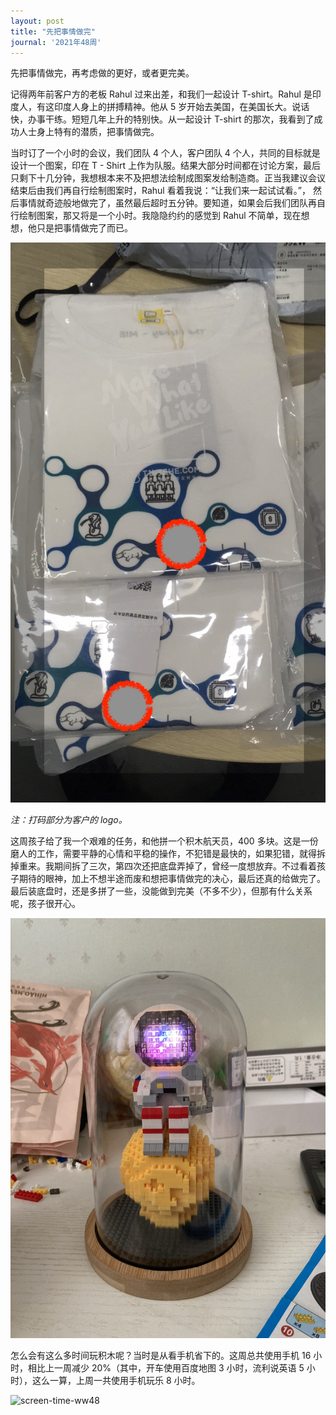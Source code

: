 ```yaml
---
layout: post
title: "先把事情做完"
journal: '2021年48周'
---
```


先把事情做完，再考虑做的更好，或者更完美。

记得两年前客户方的老板 Rahul 过来出差，和我们一起设计 T-shirt。Rahul 是印度人，有这印度人身上的拼搏精神。他从 5 岁开始去美国，在美国长大。说话快，办事干练。短短几年上升的特别快。从一起设计 T-shirt 的那次，我看到了成功人士身上特有的潜质，把事情做完。

当时订了一个小时的会议，我们团队 4 个人，客户团队 4 个人，共同的目标就是设计一个图案，印在 T - Shirt 上作为队服。结果大部分时间都在讨论方案，最后只剩下十几分钟，我想根本来不及把想法绘制成图案发给制造商。正当我建议会议结束后由我们再自行绘制图案时，Rahul 看着我说：“让我们来一起试试看。”， 然后事情就奇迹般地做完了，虽然最后超时五分钟。要知道，如果会后我们团队再自行绘制图案，那又将是一个小时。我隐隐约约的感觉到 Rahul 不简单，现在想想，他只是把事情做完了而已。

![T-shirt](/assets/images/2021-12-04/t-shirt.JPG)

*注：打码部分为客户的 logo。*

这周孩子给了我一个艰难的任务，和他拼一个积木航天员，400 多块。这是一份磨人的工作，需要平静的心情和平稳的操作，不犯错是最快的，如果犯错，就得拆掉重来。我期间拆了三次，第四次还把底盘弄掉了，曾经一度想放弃。不过看着孩子期待的眼神，加上不想半途而废和想把事情做完的决心，最后还真的给做完了。最后装底盘时，还是多拼了一些，没能做到完美（不多不少），但那有什么关系呢，孩子很开心。

![astronaut](/assets/images/2021-12-04/astronaut.jpg)

怎么会有这么多时间玩积木呢？当时是从看手机省下的。这周总共使用手机 16 小时，相比上一周减少 20%（其中，开车使用百度地图 3 小时，流利说英语 5 小时），这么一算，上周一共使用手机玩乐 8 小时。

![screen-time-ww48](/assets/images/2021-12-04/screen-time-ww48.jpg)
